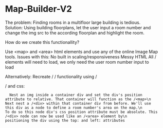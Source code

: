 # Map-Builder-V2
The problem: Finding rooms in a multifloor large building is tedious.
Solution: Using building floorplans, let the user input a room number and change the img src to the according floorplan and highlight the room.

How do we create this functionallity?

Use \<map> and \<area> html elements and use any of the online Image Map tools.
Issues with this: No built in scaling/responsiveness
                  Messy HTML
                  All /<area> elements will need to load, we only need the user room number input to load

Alternatively:
  Recreate /<map> /<area> functionality using /<div> /<area> and css:
  
      Nest an img inside a container div and set the div's position attribute to relative. That container will function as the /<map>\n
    Next nest a /<div> within that container div from before. We'll use this div as a node to define a room number's area on the map.\n
    To do so this node div's css position attribute must be absolute. This /<div> node can now be used like an /<area> element by\n
    positioning the div using the top: and left: attributes
    


    

      

  
  

  
